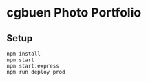 # cgbuen Photo Portfolio

## Setup

```
npm install
npm start
npm start:express
npm run deploy prod
```
